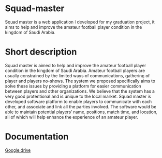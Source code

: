 # Squad-master
Squad master is a web application I developed for my graduation project, it aims to help and improve the amateur football player condition in the kingdom of Saudi Arabia.

# Short description
Squad master is aimed to help and improve the amateur
football player condition in the kingdom of Saudi Arabia. Amateur football players are
usually constrained by the limited ways of communications, gathering of player and
players no-shows. The system we proposed specifically aims to solve these issues by
providing a platform for easier communication between players and other organizations.
We believe that the system has a very good protentional and is unique to the local market.
Squad master is developed software platform to enable players to
communicate with each other, and associate and link all the parties involved. The software
would be able to maintain potential players’ name, positions, match time, and location, all
of which will help enhance the experience of an amateur player.

# Documentation
[Google drive](https://drive.google.com/file/d/1quyCNyZeQ_1Dc6ySQgRYSNJqU-H1J2xX/view?usp=sharing)
